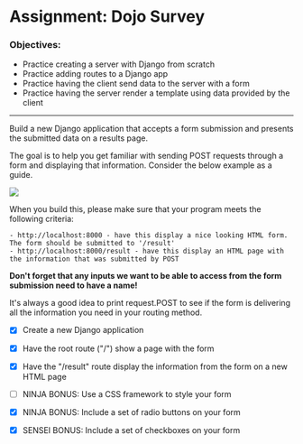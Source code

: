 # Assignment: Dojo Survey

### Objectives:

- Practice creating a server with Django from scratch
- Practice adding routes to a Django app
- Practice having the client send data to the server with a form
- Practice having the server render a template using data provided by the client
<hr>
Build a new Django application that accepts a form submission and presents the submitted data on a results page.

The goal is to help you get familiar with sending POST requests through a form and displaying that information. Consider the below example as a guide.

![](survey-form.png)

When you build this, please make sure that your program meets the following criteria:

    - http://localhost:8000 - have this display a nice looking HTML form.  The form should be submitted to '/result'
    - http://localhost:8000/result - have this display an HTML page with the information that was submitted by POST

**Don't forget that any inputs we want to be able to access from the form submission need to have a name!**

It's always a good idea to print request.POST to see if the form is delivering all the information you need in your routing method.

- [x] Create a new Django application

- [x] Have the root route ("/") show a page with the form

- [x] Have the "/result" route display the information from the form on a new HTML page

- [ ] NINJA BONUS: Use a CSS framework to style your form

- [x] NINJA BONUS: Include a set of radio buttons on your form

- [x] SENSEI BONUS: Include a set of checkboxes on your form
